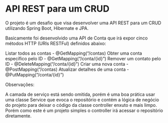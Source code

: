 # API REST para um CRUD

O projeto é um desafio que visa desenvolver uma API REST para um CRUD utilizando Spring Boot, Hibernate e JPA.

Basicamente foi desenvolvido uma API de Conta que irá expor cinco métodos HTTP (URIs RESTFul) definidos abaixo:

Listar todos as contas - @GetMapping(“/contas)
Obter uma conta específico pelo ID - @GetMapping(“/conta/{id}”)
Remover um contato pelo ID - @DeleteMapping(“/conta/{id}”)
Criar uma nova conta - @PostMapping(“/contas)
Atualizar detalhes de uma conta - @PutMapping(“/conta/{id}”)

Observações:

A camada de serviço está sendo omitida, porém é uma boa prática usar uma classe Service que evoca o repositório e contém a lógica de negócio do projeto para deixar o código da classe controller enxuto e mais limpo.
Porém como este é um projeto simples o controller irá acessar o repositório diretamente.
